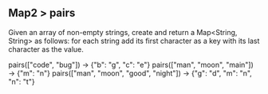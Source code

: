 ## Map2 > pairs

Given an array of non-empty strings, create and return a Map<String, String> as follows: for each string add its first character as a key with its last character as the value.

pairs(["code", "bug"]) → {"b": "g", "c": "e"}
pairs(["man", "moon", "main"]) → {"m": "n"}
pairs(["man", "moon", "good", "night"]) → {"g": "d", "m": "n", "n": "t"}
